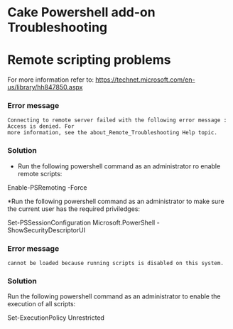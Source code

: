 Cake Powershell add-on Troubleshooting
=============

# Remote scripting problems

For more information refer to:
https://technet.microsoft.com/en-us/library/hh847850.aspx



### Error message
```
Connecting to remote server failed with the following error message : Access is denied. For 
more information, see the about_Remote_Troubleshooting Help topic.
```

### Solution

* Run the following powershell command as an administrator ro enable remote scripts:

Enable-PSRemoting -Force

*Run the following powershell command as an administrator to make sure the current user has the required priviledges:

Set-PSSessionConfiguration Microsoft.PowerShell -ShowSecurityDescriptorUI



### Error message
```
cannot be loaded because running scripts is disabled on this system.
```

### Solution

Run the following powershell command  as an administrator to enable the execution of all scripts:

Set-ExecutionPolicy Unrestricted